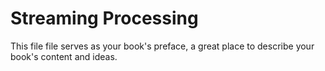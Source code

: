 # Streaming Processing

This file file serves as your book's preface, a great place to describe your book's content and ideas.
